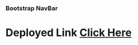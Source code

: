 ### Bootstrap NavBar

# Deployed Link [Click Here](https://navbar-bootstrap-raj.netlify.app/contact)
